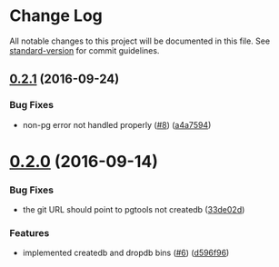 # Change Log

All notable changes to this project will be documented in this file. See [standard-version](https://github.com/conventional-changelog/standard-version) for commit guidelines.

<a name="0.2.1"></a>
## [0.2.1](https://github.com/olalonde/pgtools/compare/v0.2.0...v0.2.1) (2016-09-24)


### Bug Fixes

* non-pg error not handled properly ([#8](https://github.com/olalonde/pgtools/issues/8)) ([a4a7594](https://github.com/olalonde/pgtools/commit/a4a7594))



<a name="0.2.0"></a>
# [0.2.0](https://github.com/olalonde/pgtools/compare/v0.1.1...v0.2.0) (2016-09-14)


### Bug Fixes

* the git URL should point to pgtools not createdb ([33de02d](https://github.com/olalonde/pgtools/commit/33de02d))


### Features

* implemented createdb and dropdb bins ([#6](https://github.com/olalonde/pgtools/issues/6)) ([d596f96](https://github.com/olalonde/pgtools/commit/d596f96))

